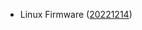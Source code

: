 - Linux Firmware ([20221214](https://git.kernel.org/pub/scm/linux/kernel/git/firmware/linux-firmware.git/tag/?h=20221214))
